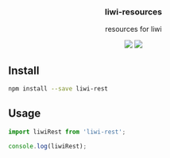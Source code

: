 <h3 align="center">
  liwi-resources
</h3>

<p align="center">
  resources for liwi
</p>

<p align="center">
  <a href="https://npmjs.org/package/liwi-resources"><img src="https://img.shields.io/npm/v/liwi-resources.svg?style=flat-square"></a>
  <a href="https://david-dm.org/liwijs/liwi?path=packages/liwi-resources"><img src="https://david-dm.org/liwijs/liwi?path=packages/liwi-resources.svg?style=flat-square"></a>
</p>

## Install

```bash
npm install --save liwi-rest
```

## Usage

```js
import liwiRest from 'liwi-rest';

console.log(liwiRest);
```
